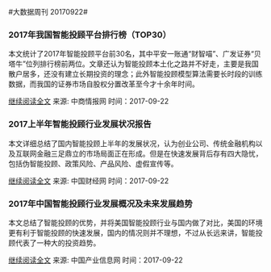 #大数据周刊 20170922#


### 2017年我国智能投顾平台排行榜（TOP30）

本文统计了2017年智能投顾平台前30名，其中平安一账通“财智喵”、广发证券“贝塔牛”位列排行榜前两位。文章还认为智能投顾本土化之路并不好走，主要是我国散户居多，还没有建立长期投资的理念；此外智能投顾模型算法需要长时段的训练数据，而我国的证券市场自股权分置改革至今才十余年时间。

[继续阅读全文](http://top.askci.com/news/20170731/112003104253.shtml)    来源: 中商情报网  时间：2017-09-22

### 2017上半年智能投顾行业发展状况报告

本文详细总结了国内智能投顾上半年的发展状况，认为创业公司、传统金融机构以及互联网金融三足鼎立的市场局面正在形成。但是在快速发展背后存有四大隐忧，包括伪智能投顾、政策风险、产品风险、虚假宣传等。

[继续阅读全文](http://finance.china.com.cn/stock/20170816/4353797.shtml)    来源: 中国财经网  时间：2017-09-22

### 2017年中国智能投顾行业发展概况及未来发展趋势

本文总结了智能投顾的优势，并将美国智能投顾行业与国内做了对比，美国的环境更有利于智能投顾的快速发展，国内的情况则并不理想，不过从长远来讲，智能投顾代表了一种大的投资趋势。

[继续阅读全文](http://www.chyxx.com/industry/201709/568597.html)    来源: 中国产业信息网  时间：2017-09-22

